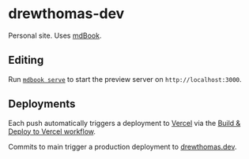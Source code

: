 # drewthomas-dev

Personal site. Uses [mdBook](https://rust-lang.github.io/mdBook/index.html).

## Editing

Run [`mdbook serve`](https://rust-lang.github.io/mdBook/cli/serve.html) to start the preview server on `http://localhost:3000`.

## Deployments

Each push automatically triggers a deployment to [Vercel](https://vercel.com/) via the [Build & Deploy to Vercel workflow](.github/workflows/deploy.yml).

Commits to main trigger a production deployment to [drewthomas.dev](htts://drewthomas.dev).
